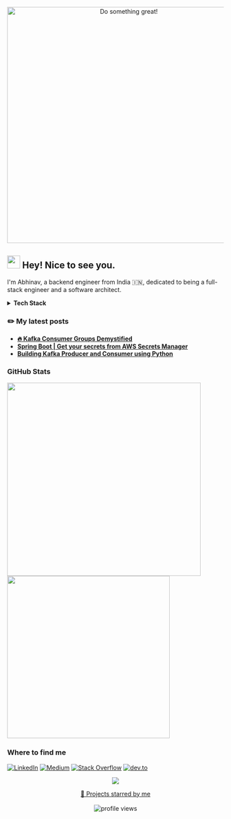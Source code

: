 <p align="center">
  <img src="../assets/do-something-great.gif" alt="Do something great!" width="550")
</p>


<h2><img src="https://emojis.slackmojis.com/emojis/images/1531849430/4246/blob-sunglasses.gif?1531849430" width="30"/> Hey! Nice to see you.</h2>

I'm Abhinav, a backend engineer from India 🇮🇳, dedicated to being a full-stack engineer and a software architect.


<details>
  <summary><b>Tech Stack</b></summary>
  <br/>
  <p align="left">
    <img src="https://img.shields.io/badge/Java-ED8B00?style=flat-square&logo=java&logoColor=white alt="Java"/>
    <img src="https://img.shields.io/badge/c-%2300599C.svg?style=flat-square&logo=c&logoColor=white alt="C"/>
    <img src="https://img.shields.io/badge/python-3670A0?style=flat-square&logo=python&logoColor=ffdd54 alt="Python"/>
    <img src="https://img.shields.io/badge/html5-%23E34F26.svg?style=flat-square&logo=html5&logoColor=white alt="HTML5"/>
    <img src="https://img.shields.io/badge/javascript-%23323330.svg?style=flat-square&logo=javascript&logoColor=%23F7DF1E alt=""/>
    <img src="https://img.shields.io/badge/typescript-%23007ACC.svg?style=flat-square&logo=typescript&logoColor=white alt=""/>
    <img src="https://img.shields.io/badge/spring-%236DB33F.svg?style=flat-square&logo=spring&logoColor=white alt=""/>
    <img src="https://img.shields.io/badge/Apache%20Kafka-000?style=flat-square&logo=apachekafka alt=""/>
    <img src="https://img.shields.io/badge/-ElasticSearch-005571?style=flat-square&logo=elasticsearch alt=""/>
    <img src="https://img.shields.io/badge/JWT-black?style=flat-square&logo=JSON%20web%20tokens alt=""/>
    <img src="https://img.shields.io/badge/cassandra-%231287B1.svg?style=flat-square&logo=apache-cassandra&logoColor=white alt=""/>
    <img src="https://img.shields.io/badge/mysql-%2300f.svg?style=flat-square&logo=mysql&logoColor=white alt=""/>
    <img src="https://img.shields.io/badge/postgres-%23316192.svg?style=flat-square&logo=postgresql&logoColor=white alt=""/>
    <img src="https://img.shields.io/badge/redis-%23DD0031.svg?style=flat-square&logo=redis&logoColor=white alt=""/>
    <img src="https://img.shields.io/badge/Oracle-F80000?style=flat-square&logo=Oracle&logoColor=white alt=""/>
    <img src="https://img.shields.io/badge/react-%2320232a.svg?style=flat-square&logo=react&logoColor=%2361DAFB alt=""/>
    <img src="https://img.shields.io/badge/angular-%23DD0031.svg?style=flat-square&logo=angular&logoColor=white alt=""/>
    <img src="https://img.shields.io/badge/css3-%231572B6.svg?style=flat-square&logo=css3&logoColor=white alt=""/>
    <img src="https://img.shields.io/badge/docker-%230db7ed.svg?style=flat-square&logo=docker&logoColor=white alt=""/>
    <img src="https://img.shields.io/badge/kubernetes-%23326ce5.svg?style=flat-square&logo=kubernetes&logoColor=white alt=""/>
    <img src="https://img.shields.io/badge/AWS-%23FF9900.svg?style=flat-square&logo=amazon-aws&logoColor=white alt=""/>
    <img src="https://img.shields.io/badge/jenkins-%232C5263.svg?style=flat-square&logo=jenkins&logoColor=white alt=""/>
    <img src="https://img.shields.io/badge/apache%20tomcat-%23F8DC75.svg?style=flat-square&logo=apache-tomcat&logoColor=black alt="Apache Tomcat"/>
    <img src="https://img.shields.io/badge/Gradle-02303A.svg?style=flat-square&logo=Gradle&logoColor=white alt="Gradle"/>
    <img src="https://img.shields.io/badge/Apache%20Maven-C71A36?style=flat-square&logo=Apache%20Maven&logoColor=white alt=""/>
    <img src="https://img.shields.io/badge/NPM-%23000000.svg?style=flat-square&logo=npm&logoColor=white alt=""/>
    <img src="https://img.shields.io/badge/bitbucket-%230047B3.svg?style=flat-square&logo=bitbucket&logoColor=white alt=""/>
    <img src="https://img.shields.io/badge/git-%23F05033.svg?style=flat-square&logo=git&logoColor=white alt=""/>
    <img src="https://img.shields.io/badge/github-%23121011.svg?style=flat-square&logo=github&logoColor=white alt=""/>
    <img src="https://img.shields.io/badge/gitlab-%23181717.svg?style=flat-square&logo=gitlab&logoColor=white alt=""/>
    <img src="https://img.shields.io/badge/-PERFORCE%20HELIX-00AEEF?style=flat-square&logo=Perforce&logoColor=white alt=""/>
    <img src="https://img.shields.io/badge/subversion-%23809CC9.svg?style=flat-square&logo=subversion&logoColor=white alt=""/>
    <img src="https://img.shields.io/badge/-Swagger-%23Clojure?style=flat-square&logo=swagger&logoColor=white alt=""/>
    <img src="https://img.shields.io/badge/shell_script-%23121011.svg?style=flat-square&logo=gnu-bash&logoColor=white alt=""/>
    <img src="https://img.shields.io/badge/Markdown-000000?style=flat-square&logo=markdown&logoColor=white alt=""/>
    <img src="https://img.shields.io/badge/Postman-FF6C37?style=flat-square&logo=postman&logoColor=white alt=""/>
    <img src="https://img.shields.io/badge/jira-%230A0FFF.svg?style=flat-square&logo=jira&logoColor=white alt=""/>
    <img src="https://img.shields.io/badge/Linux-FCC624?style=flat-square&logo=linux&logoColor=black alt=""/>
    <img src="https://img.shields.io/badge/mac%20os-000000?style=flat-square&logo=macos&logoColor=F0F0F0 alt=""/>
    <img src="https://img.shields.io/badge/Windows-0078D6?style=flat-square&logo=windows&logoColor=white alt=""/>
  </p>
</details>

### ✏️ My latest posts

- **[🔥 Kafka Consumer Groups Demystified](https://medium.com/@abhinav-nath/kafka-consumer-groups-demystified-2fc873034b17)**
- **[Spring Boot | Get your secrets from AWS Secrets Manager](https://medium.com/@abhinav-nath/spring-boot-get-your-secrets-from-aws-secrets-manager-e339403199f9)**
- **[Building Kafka Producer and Consumer using Python](https://medium.com/@abhinav-nath/building-kafka-producer-and-consumer-using-python-7e1e7ad4d2d1)**


### GitHub Stats

<div>
  <img src="https://github-readme-streak-stats.herokuapp.com?user=abhinav-nath&theme=tokyonight&hide_border=true&date_format=j%20M%5B%20Y%5D" width="450" />
  <img src="https://github-readme-stats.vercel.app/api/top-langs/?username=abhinav-nath&theme=tokyonight&hide_border=false&include_all_commits=true&count_private=true&layout=compact&hide_border=true" width="378" />
</div>

### Where to find me
[![LinkedIn](https://img.shields.io/badge/-Linkedin-blue?logo=linkedin&style=flat)](https://www.linkedin.com/in/abhinav-nath/)
[![Medium](https://img.shields.io/badge/Medium-12100E?style=flat-square&logo=medium&logoColor=white)](https://medium.com/@abhinav-nath)
[![Stack Overflow](https://img.shields.io/badge/-Stack%20Overflow-orange?logo=stack-overflow&logoColor=white&style=flat)](https://stackoverflow.com/users/10371864/abhinav) 
[![dev.to](https://img.shields.io/badge/dev.to-0A0A0A?style=flat-square&logo=devdotto&logoColor=white)](https://dev.to/abhinav_nath)


<p align="center">
  <img src="https://capsule-render.vercel.app/api?type=waving&color=gradient&height=60&section=footer"/>
</p>

<p align="center">
  <a href="https://github.com/abhinav-nath?tab=stars">🌟 Projects starred by me</a><br/><br/>
  <img src="https://gpvc.arturio.dev/abhinav-nath" alt="profile views">
</p>
